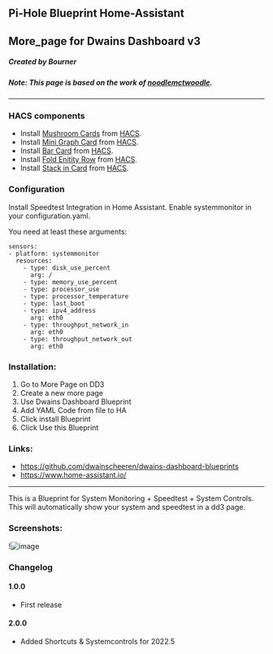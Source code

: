 ## Pi-Hole Blueprint Home-Assistant
## More_page for Dwains Dashboard v3
##### Created by Bourner
##### Note: This page is based on the work of [noodlemctwoodle](https://github.com/noodlemctwoodle). 
---

### HACS components

- Install [Mushroom Cards](https://github.com/piitaya/lovelace-mushroom) from [HACS](https://hacs.xyz).
- Install [Mini Graph Card](https://github.com/kalkih/mini-graph-card) from [HACS](https://hacs.xyz).
- Install [Bar Card](https://github.com/custom-cards/bar-card) from [HACS](https://hacs.xyz).
- Install [Fold Enitity Row](https://github.com/thomasloven/lovelace-fold-entity-row) from [HACS](https://hacs.xyz). 
- Install [Stack in Card](https://github.com/custom-cards/stack-in-card) from [HACS](https://hacs.xyz). 

### Configuration

Install Speedtest Integration in Home Assistant. 
Enable systemmonitor in your configuration.yaml.

You need at least these arguments:

```
sensors:
- platform: systemmonitor
  resources:
    - type: disk_use_percent
      arg: / 
    - type: memory_use_percent      
    - type: processor_use     
    - type: processor_temperature
    - type: last_boot
    - type: ipv4_address
      arg: eth0
    - type: throughput_network_in
      arg: eth0
    - type: throughput_network_out
      arg: eth0   
```      



### Installation: 
  
1.  Go to More Page on DD3
2.  Create a new more page
3.  Use Dwains Dashboard Blueprint
4.  Add YAML Code from file to HA
5.  Click install Blueprint
6.  Click Use this Blueprint


### Links:
* https://github.com/dwainscheeren/dwains-dashboard-blueprints
* https://www.home-assistant.io/

---

This is a Blueprint for System Monitoring + Speedtest + System Controls.
This will automatically show your system and speedtest in a dd3 page.

### Screenshots:

!![image](https://user-images.githubusercontent.com/64064679/167079943-fa9571ef-1180-4c49-a8ab-ad4caa2f5a89.png)

### Changelog
#### 1.0.0
- First release
#### 2.0.0
- Added Shortcuts & Systemcontrols for 2022.5



